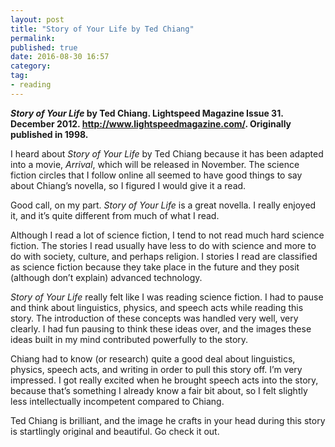 ```yaml
---
layout: post
title: "Story of Your Life by Ted Chiang"
permalink: 
published: true
date: 2016-08-30 16:57
category: 
tag: 
- reading
---
```


***Story of Your Life* by Ted Chiang. Lightspeed Magazine Issue 31. December 2012. <http://www.lightspeedmagazine.com/>. Originally published in 1998.**

I heard about *Story of Your Life* by Ted Chiang because it has been adapted into a movie, *Arrival*, which will be released in November. The science fiction circles that I follow online all seemed to have good things to say about Chiang’s novella, so I figured I would give it a read.

Good call, on my part. *Story of Your Life* is a great novella. I really enjoyed it, and it’s quite different from much of what I read.

Although I read a lot of science fiction, I tend to not read much hard science fiction. The stories I read usually have less to do with science and more to do with society, culture, and perhaps religion. I stories I read are classified as science fiction because they take place in the future and they posit (although don’t explain) advanced technology.

*Story of Your Life* really felt like I was reading science fiction. I had to pause and think about linguistics, physics, and speech acts while reading this story. The introduction of these concepts was handled very well, very clearly. I had fun pausing to think these ideas over, and the images these ideas built in my mind contributed powerfully to the story.

Chiang had to know (or research) quite a good deal about linguistics, physics, speech acts, and writing in order to pull this story off. I’m very impressed. I got really excited when he brought speech acts into the story, because that’s something I already know a fair bit about, so I felt slightly less intellectually incompetent compared to Chiang.

Ted Chiang is brilliant, and the image he crafts in your head during this story is startlingly original and beautiful. Go check it out.
